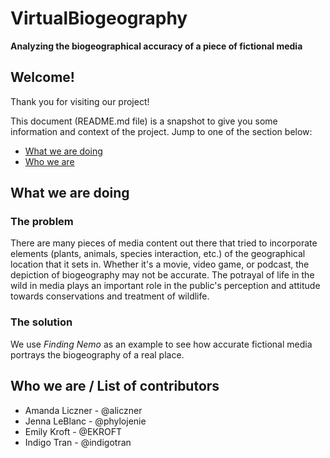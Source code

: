 # VirtualBiogeography
**Analyzing the biogeographical accuracy of a piece of fictional media**

## Welcome!
Thank you for visiting our project!

This document (README.md file) is a snapshot to give you some information and context of the project. Jump to one of the section below:
* [What we are doing](#what-we-are-doing)
* [Who we are](#who-we-are-/-list-of-contributors)

## What we are doing

### The problem
There are many pieces of media content out there that tried to incorporate elements (plants, animals, species interaction, etc.) of the geographical location that it sets in. Whether it's a movie, video game, or podcast, the depiction of biogeography may not be accurate. 
The potrayal of life in the wild in media plays an important role in the public's perception and attitude towards conservations and treatment of wildlife.

### The solution
We use *Finding Nemo* as an example to see how accurate fictional media portrays the biogeography of a real place.

## Who we are / List of contributors
- Amanda Liczner - @aliczner
- Jenna LeBlanc - @phylojenie
- Emily Kroft - @EKROFT
- Indigo Tran - @indigotran
